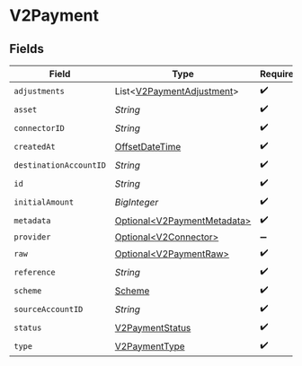# V2Payment


## Fields

| Field                                                                                     | Type                                                                                      | Required                                                                                  | Description                                                                               | Example                                                                                   |
| ----------------------------------------------------------------------------------------- | ----------------------------------------------------------------------------------------- | ----------------------------------------------------------------------------------------- | ----------------------------------------------------------------------------------------- | ----------------------------------------------------------------------------------------- |
| `adjustments`                                                                             | List\<[V2PaymentAdjustment](../../models/shared/V2PaymentAdjustment.md)>                  | :heavy_check_mark:                                                                        | N/A                                                                                       |                                                                                           |
| `asset`                                                                                   | *String*                                                                                  | :heavy_check_mark:                                                                        | N/A                                                                                       | USD                                                                                       |
| `connectorID`                                                                             | *String*                                                                                  | :heavy_check_mark:                                                                        | N/A                                                                                       |                                                                                           |
| `createdAt`                                                                               | [OffsetDateTime](https://docs.oracle.com/javase/8/docs/api/java/time/OffsetDateTime.html) | :heavy_check_mark:                                                                        | N/A                                                                                       |                                                                                           |
| `destinationAccountID`                                                                    | *String*                                                                                  | :heavy_check_mark:                                                                        | N/A                                                                                       |                                                                                           |
| `id`                                                                                      | *String*                                                                                  | :heavy_check_mark:                                                                        | N/A                                                                                       | XXX                                                                                       |
| `initialAmount`                                                                           | *BigInteger*                                                                              | :heavy_check_mark:                                                                        | N/A                                                                                       | 100                                                                                       |
| `metadata`                                                                                | [Optional\<V2PaymentMetadata>](../../models/shared/V2PaymentMetadata.md)                  | :heavy_check_mark:                                                                        | N/A                                                                                       |                                                                                           |
| `provider`                                                                                | [Optional\<V2Connector>](../../models/shared/V2Connector.md)                              | :heavy_minus_sign:                                                                        | N/A                                                                                       |                                                                                           |
| `raw`                                                                                     | [Optional\<V2PaymentRaw>](../../models/shared/V2PaymentRaw.md)                            | :heavy_check_mark:                                                                        | N/A                                                                                       |                                                                                           |
| `reference`                                                                               | *String*                                                                                  | :heavy_check_mark:                                                                        | N/A                                                                                       |                                                                                           |
| `scheme`                                                                                  | [Scheme](../../models/shared/Scheme.md)                                                   | :heavy_check_mark:                                                                        | N/A                                                                                       |                                                                                           |
| `sourceAccountID`                                                                         | *String*                                                                                  | :heavy_check_mark:                                                                        | N/A                                                                                       |                                                                                           |
| `status`                                                                                  | [V2PaymentStatus](../../models/shared/V2PaymentStatus.md)                                 | :heavy_check_mark:                                                                        | N/A                                                                                       |                                                                                           |
| `type`                                                                                    | [V2PaymentType](../../models/shared/V2PaymentType.md)                                     | :heavy_check_mark:                                                                        | N/A                                                                                       |                                                                                           |